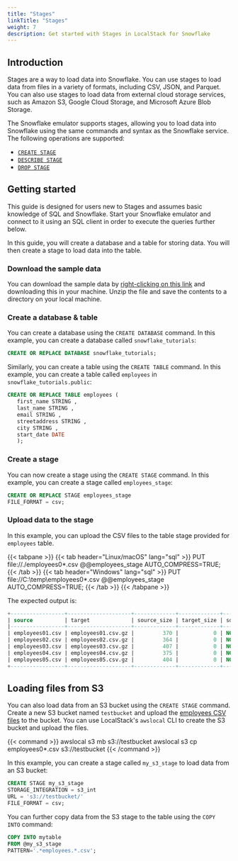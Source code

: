 ```yaml
---
title: "Stages"
linkTitle: "Stages"
weight: 7
description: Get started with Stages in LocalStack for Snowflake
---
```


## Introduction

Stages are a way to load data into Snowflake. You can use stages to load data from files in a variety of formats, including CSV, JSON, and Parquet. You can also use stages to load data from external cloud storage services, such as Amazon S3, Google Cloud Storage, and Microsoft Azure Blob Storage.

The Snowflake emulator supports stages, allowing you to load data into Snowflake using the same commands and syntax as the Snowflake service. The following operations are supported:

- [`CREATE STAGE`](https://docs.snowflake.com/en/sql-reference/sql/create-stage.html)
- [`DESCRIBE STAGE`](https://docs.snowflake.com/en/sql-reference/sql/desc-stage)
- [`DROP STAGE`](https://docs.snowflake.com/en/sql-reference/sql/drop-stage.html)

## Getting started

This guide is designed for users new to Stages and assumes basic knowledge of SQL and Snowflake. Start your Snowflake emulator and connect to it using an SQL client in order to execute the queries further below.

In this guide, you will create a database and a table for storing data. You will then create a stage to load data into the table.

### Download the sample data

You can download the sample data by [right-clicking on this link](./getting-started.zip) and downloading this in your machine. Unzip the file and save the contents to a directory on your local machine.

### Create a database & table

You can create a database using the `CREATE DATABASE` command. In this example, you can create a database called `snowflake_tutorials`:

```sql
CREATE OR REPLACE DATABASE snowflake_tutorials;
```

Similarly, you can create a table using the `CREATE TABLE` command. In this example, you can create a table called `employees` in `snowflake_tutorials.public`:

```sql
CREATE OR REPLACE TABLE employees (
   first_name STRING ,
   last_name STRING ,
   email STRING ,
   streetaddress STRING ,
   city STRING ,
   start_date DATE
   );
```

### Create a stage

You can now create a stage using the `CREATE STAGE` command. In this example, you can create a stage called `employees_stage`:

```sql
CREATE OR REPLACE STAGE employees_stage
FILE_FORMAT = csv;
```

### Upload data to the stage

In this example, you can upload the CSV files to the table stage provided for `employees` table.

{{< tabpane >}}
{{< tab header="Linux/macOS" lang="sql" >}}
PUT file://./employees0*.csv @@employees_stage AUTO_COMPRESS=TRUE;
{{< /tab >}}
{{< tab header="Windows" lang="sql" >}}
PUT file://C:\temp\employees0*.csv @@employees_stage AUTO_COMPRESS=TRUE;
{{< /tab >}}
{{< /tabpane >}}

The expected output is:

```sql
+-----------------+--------------------+-------------+-------------+--------------------+--------------------+----------+---------+
| source          | target             | source_size | target_size | source_compression | target_compression | status   | message |
|-----------------+--------------------+-------------+-------------+--------------------+--------------------+----------+---------|
| employees01.csv | employees01.csv.gz |         370 |           0 | NONE               | GZIP               | SKIPPED  |         |
| employees02.csv | employees02.csv.gz |         364 |           0 | NONE               | GZIP               | SKIPPED  |         |
| employees03.csv | employees03.csv.gz |         407 |           0 | NONE               | GZIP               | SKIPPED  |         |
| employees04.csv | employees04.csv.gz |         375 |           0 | NONE               | GZIP               | SKIPPED  |         |
| employees05.csv | employees05.csv.gz |         404 |           0 | NONE               | GZIP               | SKIPPED  |         |
+-----------------+--------------------+-------------+-------------+--------------------+--------------------+----------+---------+
```

## Loading files from S3

You can also load data from an S3 bucket using the `CREATE STAGE` command. Create a new S3 bucket named `testbucket` and upload the [employees CSV files](./getting-started.zip) to the bucket. You can use LocalStack's `awslocal` CLI to create the S3 bucket and upload the files.

{{< command >}}
awslocal s3 mb s3://testbucket
awslocal s3 cp employees0*.csv s3://testbucket
{{< /command >}}

In this example, you can create a stage called `my_s3_stage` to load data from an S3 bucket:

```sql
CREATE STAGE my_s3_stage
STORAGE_INTEGRATION = s3_int
URL = 's3://testbucket/'
FILE_FORMAT = csv;
```

You can further copy data from the S3 stage to the table using the `COPY INTO` command:

```sql
COPY INTO mytable
FROM @my_s3_stage
PATTERN='.*employees.*.csv';
```
